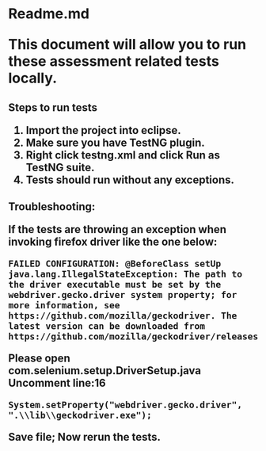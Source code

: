 <h1>Readme.md

This document will allow you to run these assessment related tests locally. 

<h2> Steps to run tests

 1. Import the project into eclipse.
 2. Make sure you have TestNG plugin.
3. Right click testng.xml and click Run as TestNG suite.
4. Tests should run without any exceptions.


<h2>Troubleshooting:

If the tests are throwing an exception when invoking firefox driver like the one below:

    FAILED CONFIGURATION: @BeforeClass setUp
    java.lang.IllegalStateException: The path to the driver executable must be set by the webdriver.gecko.driver system property; for more information, see https://github.com/mozilla/geckodriver. The latest version can be downloaded from https://github.com/mozilla/geckodriver/releases

Please open com.selenium.setup.DriverSetup.java
Uncomment line:16

    System.setProperty("webdriver.gecko.driver", ".\\lib\\geckodriver.exe");

Save file; Now rerun the tests.